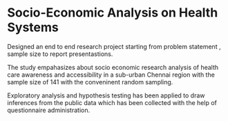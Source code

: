 # Socio-Economic Analysis on Health Systems

Designed an end to end research project starting from problem statement , sample size to report presentastions.

The study empahasizes about socio economic research analysis of health care awareness and accessibility in a sub-urban
Chennai region with the sample size of 141 with the conveninent random sampling.

Exploratory analysis and hypothesis testing has been applied to draw inferences from the public data which has been
collected with the help of questionnaire administration.
